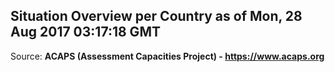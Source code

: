 ## Situation Overview per Country as of Mon, 28 Aug 2017 03:17:18 GMT

Source: **ACAPS (Assessment Capacities Project) - https://www.acaps.org**